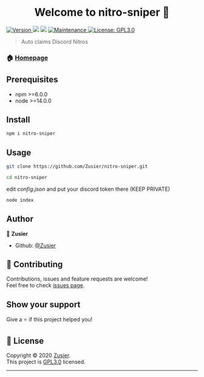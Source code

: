 <h1 align="center">Welcome to nitro-sniper 👋</h1>
<p>
  <a href="https://www.npmjs.com/package/nitro-sniper" target="_blank">
    <img alt="Version" src="https://img.shields.io/npm/v/nitro-sniper.svg">
  </a>
  <img src="https://img.shields.io/badge/npm-%3E%3D14.0.0-blue.svg" />
  <img src="https://img.shields.io/badge/node-%3E%3D6.0.0-blue.svg" />
  <a href="https://github.com/Zusier/nitro-sniper/graphs/commit-activity" target="_blank">
    <img alt="Maintenance" src="https://img.shields.io/badge/Maintained%3F-no-green.svg" />
  </a>
  <a href="https://github.com/Zusier/nitro-sniper/blob/master/LICENSE" target="_blank">
    <img alt="License: GPL3.0" src="https://img.shields.io/github/license/Zusier/nitro-sniper" />
  </a>
</p>

> Auto claims Discord Nitros

### 🏠 [Homepage](https://github.com/Zusier/nitro-sniper#welcome-to-nitro-sniper-)

## Prerequisites

- npm >=6.0.0
- node >=14.0.0

## Install

```sh
npm i nitro-sniper
```

## Usage

```sh
git clone https://github.com/Zusier/nitro-sniper.git
```
```sh
cd nitro-sniper
```
edit *config.json* and put your discord token there (KEEP PRIVATE)
```sh
node index
```

## Author

👤 **Zusier**

* Github: [@Zusier](https://github.com/Zusier)

## 🤝 Contributing

Contributions, issues and feature requests are welcome!<br />Feel free to check [issues page](https://github.com/Zusier/nitro-sniper/issues). 

## Show your support

Give a ⭐️ if this project helped you!

## 📝 License

Copyright © 2020 [Zusier](https://github.com/Zusier).<br />
This project is [GPL3.0](https://github.com/Zusier/nitro-sniper/blob/master/LICENSE) licensed.

***
